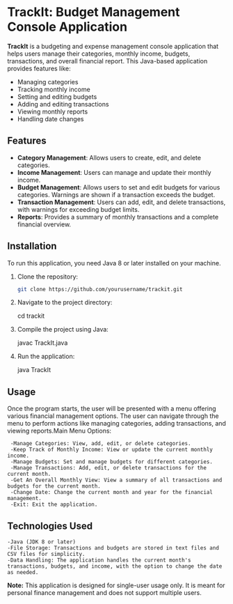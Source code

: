 # TrackIt: Budget Management Console Application

**TrackIt** is a budgeting and expense management console application that helps users manage their categories, monthly income, budgets, transactions, 
and overall financial report. This Java-based application provides features like:

- Managing categories
- Tracking monthly income
- Setting and editing budgets
- Adding and editing transactions
- Viewing monthly reports
- Handling date changes

## Features

- **Category Management**: Allows users to create, edit, and delete categories.
- **Income Management**: Users can manage and update their monthly income.
- **Budget Management**: Allows users to set and edit budgets for various categories. Warnings are shown if a transaction exceeds the budget.
- **Transaction Management**: Users can add, edit, and delete transactions, with warnings for exceeding budget limits.
- **Reports**: Provides a summary of monthly transactions and a complete financial overview.

## Installation

To run this application, you need Java 8 or later installed on your machine.

1. Clone the repository:
   ```bash
   git clone https://github.com/yourusername/trackit.git
2. Navigate to the project directory:

   cd trackit

3. Compile the project using Java:

   javac TrackIt.java

4. Run the application:

   java TrackIt

## Usage

Once the program starts, the user will be presented with a menu offering various financial management options. The user can navigate through the menu 
to perform actions like managing categories, adding transactions, and viewing reports.Main Menu Options:

     -Manage Categories: View, add, edit, or delete categories.
     -Keep Track of Monthly Income: View or update the current monthly income.
     -Manage Budgets: Set and manage budgets for different categories.
     -Manage Transactions: Add, edit, or delete transactions for the current month.
     -Get An Overall Monthly View: View a summary of all transactions and budgets for the current month.
     -Change Date: Change the current month and year for the financial management.
     -Exit: Exit the application.

## Technologies Used

    -Java (JDK 8 or later)
    -File Storage: Transactions and budgets are stored in text files and CSV files for simplicity.
    -Data Handling: The application handles the current month's transactions, budgets, and income, with the option to change the date as needed.

**Note:** This application is designed for single-user usage only. It is meant for personal finance management and does not support multiple users.
    

    
    
